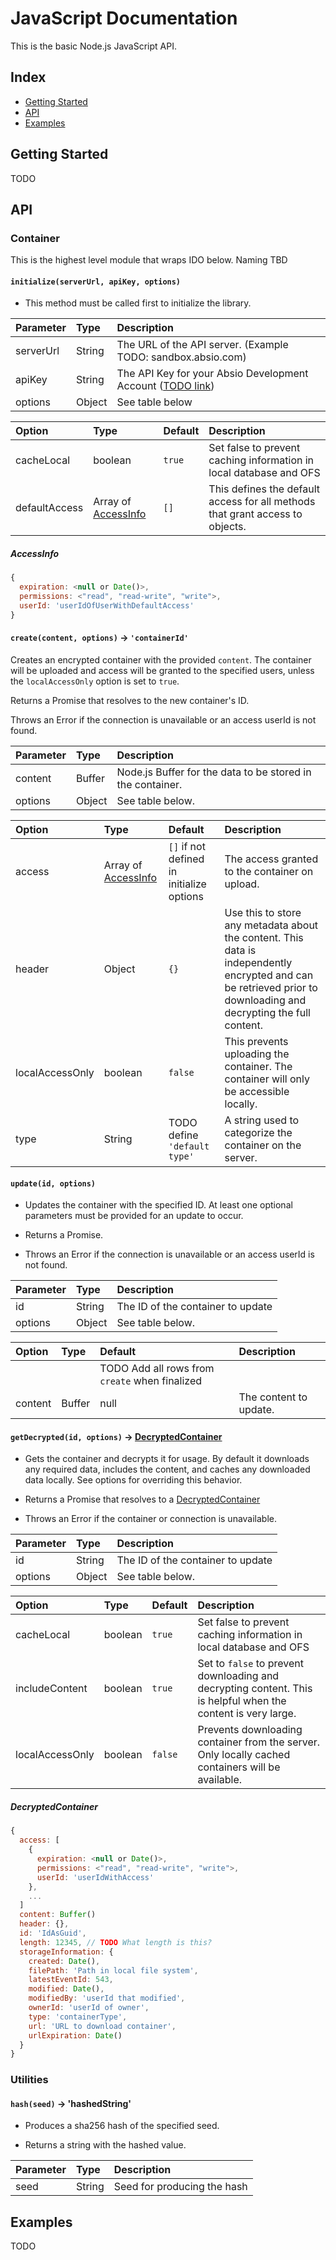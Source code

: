 # JavaScript Documentation

This is the basic Node.js JavaScript API.

## Index

* [Getting Started](#first-link)
* [API](#second-link)
* [Examples](#third-link)

## Getting Started
TODO

## API
### Container
This is the highest level module that wraps IDO below.  Naming TBD
#### `initialize(serverUrl, apiKey, options)`
+ This method must be called first to initialize the library.

Parameter   | Type  | Description
:------|:------|:-----------
serverUrl | String | The URL of the API server. (Example TODO: sandbox.absio.com)
apiKey | String | The API Key for your Absio Development Account ([TODO link](https://developer.absio.com/register))
options | Object | See table below

Option | Type  | Default | Description
:------|:------|:--------|:-----------
cacheLocal | boolean | `true` | Set false to prevent caching information in local database and OFS
defaultAccess | Array of [AccessInfo](#AccessInfo) | `[]` | This defines the default access for all methods that grant access to objects.
##### AccessInfo
```javascript
{
  expiration: <null or Date()>,
  permissions: <"read", "read-write", "write">,
  userId: 'userIdOfUserWithDefaultAccess'
}
```

#### `create(content, options)` -> `'containerId'`

   Creates an encrypted container with the provided `content`. The container will be uploaded and access will be granted to the specified users, unless the `localAccessOnly` option is set to `true`.

   Returns a Promise that resolves to the new container's ID.

   Throws an Error if the connection is unavailable or an access userId is not found.

Parameter   | Type  | Description
:------|:------|:-----------
content | Buffer | Node.js Buffer for the data to be stored in the container.
options | Object | See table below.

Option | Type  | Default | Description
:------|:------|:--------|:-----------
access | Array of [AccessInfo](#AccessInfo) | `[]` if not defined in initialize options | The access granted to the container on upload.
header | Object | `{}` | Use this to store any metadata about the content.  This data is independently encrypted and can be retrieved prior to downloading and decrypting the full content.
localAccessOnly | boolean | `false` | This prevents uploading the container.  The container will only be accessible locally.
type | String | TODO define `'default type'` | A string used to categorize the container on the server.

#### `update(id, options)`
+ Updates the container with the specified ID. At least one optional parameters must be provided for an update to occur.

+ Returns a Promise.

+ Throws an Error if the connection is unavailable or an access userId is not found.

Parameter   | Type  | Description
:------|:------|:-----------
id | String | The ID of the container to update
options | Object | See table below.

Option | Type  | Default | Description
:------|:------|:--------|:-----------
|||TODO Add all rows from `create` when finalized
content | Buffer | null | The content to update.

#### `getDecrypted(id, options)` -> [DecryptedContainer](#DecryptedContainer)
+ Gets the container and decrypts it for usage. By default it downloads any required data, includes the content, and caches any downloaded data locally.  See options for overriding this behavior.

+ Returns a Promise that resolves to a [DecryptedContainer](#DecryptedContainer)

+ Throws an Error if the container or connection is unavailable.

Parameter   | Type  | Description
:------|:------|:-----------
id | String | The ID of the container to update
options | Object | See table below.

Option | Type  | Default | Description
:------|:------|:--------|:-----------
cacheLocal | boolean | `true` | Set false to prevent caching information in local database and OFS
includeContent | boolean | `true` | Set to `false` to prevent downloading and decrypting content.  This is helpful when the content is very large.
localAccessOnly | boolean | `false` | Prevents downloading container from the server. Only locally cached containers will be available.

##### DecryptedContainer
``` javascript
{
  access: [
    {
      expiration: <null or Date()>,
      permissions: <"read", "read-write", "write">,
      userId: 'userIdWithAccess'
    },
    ...
  ]
  content: Buffer()
  header: {},
  id: 'IdAsGuid',
  length: 12345, // TODO What length is this?
  storageInformation: {
    created: Date(),
    filePath: 'Path in local file system',
    latestEventId: 543,
    modified: Date(),
    modifiedBy: 'userId that modified',
    ownerId: 'userId of owner',
    type: 'containerType',
    url: 'URL to download container',
    urlExpiration: Date()
  }
}
```

### Utilities
#### `hash(seed)` -> 'hashedString'
+ Produces a sha256 hash of the specified seed.

+ Returns a string with the hashed value.

Parameter   | Type  | Description
:------|:------|:-----------
seed | String | Seed for producing the hash

## Examples
TODO
